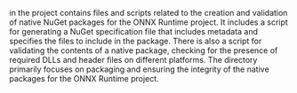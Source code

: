 in the project contains files and scripts related to the creation and validation of native NuGet packages for the ONNX Runtime project. It includes a script for generating a NuGet specification file that includes metadata and specifies the files to include in the package. There is also a script for validating the contents of a native package, checking for the presence of required DLLs and header files on different platforms. The directory primarily focuses on packaging and ensuring the integrity of the native packages for the ONNX Runtime project.